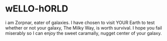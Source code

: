# wELLO-hORLD

i am Zorpnar, eater of galaxies.
I have chosen to visit YOUR Earth to test whether or not your galaxy, The Milky Way, is worth survival.
I hope you fail miserably so I can enjoy the sweet caramally, nugget center of your galaxy.
